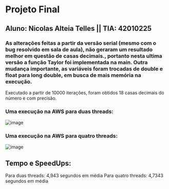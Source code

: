 

# Projeto Final

## Aluno: Nicolas Alteia Telles || TIA: 42010225

### As alterações feitas a partir da versão serial (mesmo com o bug resolvido em sala de aula), não geraram um resultado melhor em questão de casas decimais., portanto nesta ultima versão a função Taylor foi implementada na main. Outra mudança importante, as variáveis foram trocadas de double e float para long double, em busca de mais memória na execução.

Executado a partir de 10000 iterações, foram obtidos 18 casas decimais do número e com precisão.

### Uma execução na AWS para duas threads:
![image](https://github.com/NicolasMack/Computacao-Paralela/assets/127933971/0dad47a9-32cc-4918-bed2-edf1626ae37a)
### Uma execução na AWS para quatro threads:
![image](https://github.com/NicolasMack/Computacao-Paralela/assets/127933971/3668b571-d040-48ac-a80b-d3929a57408c)


## Tempo e SpeedUps:
Para duas threads: 4,943 segundos em média
Para quatro threads: 4,7343 segundos em média



